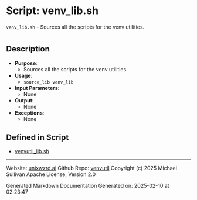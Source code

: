 # Script: venv_lib.sh
 `venv_lib.sh` - Sources all the scripts for the venv utilities.
#
## Description
- **Purpose**:
  - Sources all the scripts for the venv utilities.
- **Usage**:
  - `source_lib venv_lib`
- **Input Parameters**:
  - None
- **Output**:
  - None
- **Exceptions**:
  - None



## Defined in Script

* [venvutil_lib.sh](../venvutil_lib_sh.md)
---

Website: [unixwzrd.ai](https://unixwzrd.ai)
Github Repo: [venvutil](https://github.com/unixwzrd/venvutil)
Copyright (c) 2025 Michael Sullivan
Apache License, Version 2.0

Generated Markdown Documentation
Generated on: 2025-02-10 at 02:23:47
